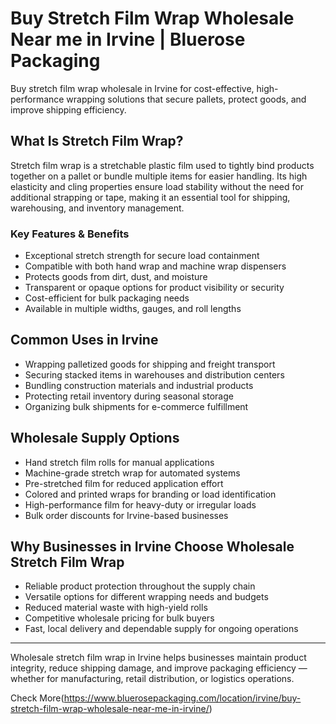 # Buy Stretch Film Wrap Wholesale Near me in Irvine | Bluerose Packaging

Buy stretch film wrap wholesale in Irvine for cost-effective, high-performance wrapping solutions that secure pallets, protect goods, and improve shipping efficiency.

## What Is Stretch Film Wrap?

Stretch film wrap is a stretchable plastic film used to tightly bind products together on a pallet or bundle multiple items for easier handling. Its high elasticity and cling properties ensure load stability without the need for additional strapping or tape, making it an essential tool for shipping, warehousing, and inventory management.

### Key Features & Benefits

- Exceptional stretch strength for secure load containment  
- Compatible with both hand wrap and machine wrap dispensers  
- Protects goods from dirt, dust, and moisture  
- Transparent or opaque options for product visibility or security  
- Cost-efficient for bulk packaging needs  
- Available in multiple widths, gauges, and roll lengths  

## Common Uses in Irvine

- Wrapping palletized goods for shipping and freight transport  
- Securing stacked items in warehouses and distribution centers  
- Bundling construction materials and industrial products  
- Protecting retail inventory during seasonal storage  
- Organizing bulk shipments for e-commerce fulfillment  

## Wholesale Supply Options

- Hand stretch film rolls for manual applications  
- Machine-grade stretch wrap for automated systems  
- Pre-stretched film for reduced application effort  
- Colored and printed wraps for branding or load identification  
- High-performance film for heavy-duty or irregular loads  
- Bulk order discounts for Irvine-based businesses  

## Why Businesses in Irvine Choose Wholesale Stretch Film Wrap

- Reliable product protection throughout the supply chain  
- Versatile options for different wrapping needs and budgets  
- Reduced material waste with high-yield rolls  
- Competitive wholesale pricing for bulk buyers  
- Fast, local delivery and dependable supply for ongoing operations  

---

Wholesale stretch film wrap in Irvine helps businesses maintain product integrity, reduce shipping damage, and improve packaging efficiency — whether for manufacturing, retail distribution, or logistics operations.

Check More(https://www.bluerosepackaging.com/location/irvine/buy-stretch-film-wrap-wholesale-near-me-in-irvine/)
